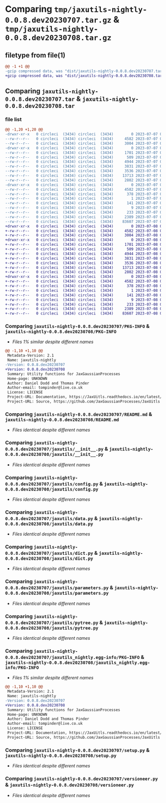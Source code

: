 # Comparing `tmp/jaxutils-nightly-0.0.8.dev20230707.tar.gz` & `tmp/jaxutils-nightly-0.0.8.dev20230708.tar.gz`

## filetype from file(1)

```diff
@@ -1 +1 @@
-gzip compressed data, was "dist/jaxutils-nightly-0.0.8.dev20230707.tar", last modified: Fri Jul  7 00:06:28 2023, max compression
+gzip compressed data, was "dist/jaxutils-nightly-0.0.8.dev20230708.tar", last modified: Sat Jul  8 00:06:39 2023, max compression
```

## Comparing `jaxutils-nightly-0.0.8.dev20230707.tar` & `jaxutils-nightly-0.0.8.dev20230708.tar`

### file list

```diff
@@ -1,20 +1,20 @@
-drwxr-xr-x   0 circleci  (3434) circleci  (3434)        0 2023-07-07 00:06:28.253342 jaxutils-nightly-0.0.8.dev20230707/
--rw-r--r--   0 circleci  (3434) circleci  (3434)     4582 2023-07-07 00:06:28.253342 jaxutils-nightly-0.0.8.dev20230707/PKG-INFO
--rw-r--r--   0 circleci  (3434) circleci  (3434)     3004 2023-07-07 00:06:21.000000 jaxutils-nightly-0.0.8.dev20230707/README.md
-drwxr-xr-x   0 circleci  (3434) circleci  (3434)        0 2023-07-07 00:06:28.257342 jaxutils-nightly-0.0.8.dev20230707/jaxutils/
--rw-r--r--   0 circleci  (3434) circleci  (3434)     1701 2023-07-07 00:06:21.000000 jaxutils-nightly-0.0.8.dev20230707/jaxutils/__init__.py
--rw-r--r--   0 circleci  (3434) circleci  (3434)      509 2023-07-07 00:06:28.257342 jaxutils-nightly-0.0.8.dev20230707/jaxutils/_version.py
--rw-r--r--   0 circleci  (3434) circleci  (3434)     4944 2023-07-07 00:06:21.000000 jaxutils-nightly-0.0.8.dev20230707/jaxutils/config.py
--rw-r--r--   0 circleci  (3434) circleci  (3434)     3831 2023-07-07 00:06:21.000000 jaxutils-nightly-0.0.8.dev20230707/jaxutils/data.py
--rw-r--r--   0 circleci  (3434) circleci  (3434)     3536 2023-07-07 00:06:21.000000 jaxutils-nightly-0.0.8.dev20230707/jaxutils/dict.py
--rw-r--r--   0 circleci  (3434) circleci  (3434)    13713 2023-07-07 00:06:21.000000 jaxutils-nightly-0.0.8.dev20230707/jaxutils/parameters.py
--rw-r--r--   0 circleci  (3434) circleci  (3434)     2802 2023-07-07 00:06:21.000000 jaxutils-nightly-0.0.8.dev20230707/jaxutils/pytree.py
-drwxr-xr-x   0 circleci  (3434) circleci  (3434)        0 2023-07-07 00:06:28.253342 jaxutils-nightly-0.0.8.dev20230707/jaxutils_nightly.egg-info/
--rw-r--r--   0 circleci  (3434) circleci  (3434)     4582 2023-07-07 00:06:28.000000 jaxutils-nightly-0.0.8.dev20230707/jaxutils_nightly.egg-info/PKG-INFO
--rw-r--r--   0 circleci  (3434) circleci  (3434)      378 2023-07-07 00:06:28.000000 jaxutils-nightly-0.0.8.dev20230707/jaxutils_nightly.egg-info/SOURCES.txt
--rw-r--r--   0 circleci  (3434) circleci  (3434)        1 2023-07-07 00:06:28.000000 jaxutils-nightly-0.0.8.dev20230707/jaxutils_nightly.egg-info/dependency_links.txt
--rw-r--r--   0 circleci  (3434) circleci  (3434)      141 2023-07-07 00:06:28.000000 jaxutils-nightly-0.0.8.dev20230707/jaxutils_nightly.egg-info/requires.txt
--rw-r--r--   0 circleci  (3434) circleci  (3434)        9 2023-07-07 00:06:28.000000 jaxutils-nightly-0.0.8.dev20230707/jaxutils_nightly.egg-info/top_level.txt
--rw-r--r--   0 circleci  (3434) circleci  (3434)      233 2023-07-07 00:06:28.257342 jaxutils-nightly-0.0.8.dev20230707/setup.cfg
--rw-r--r--   0 circleci  (3434) circleci  (3434)     2389 2023-07-07 00:06:21.000000 jaxutils-nightly-0.0.8.dev20230707/setup.py
--rw-r--r--   0 circleci  (3434) circleci  (3434)    83607 2023-07-07 00:06:21.000000 jaxutils-nightly-0.0.8.dev20230707/versioneer.py
+drwxr-xr-x   0 circleci  (3434) circleci  (3434)        0 2023-07-08 00:06:39.336575 jaxutils-nightly-0.0.8.dev20230708/
+-rw-r--r--   0 circleci  (3434) circleci  (3434)     4582 2023-07-08 00:06:39.336575 jaxutils-nightly-0.0.8.dev20230708/PKG-INFO
+-rw-r--r--   0 circleci  (3434) circleci  (3434)     3004 2023-07-08 00:06:31.000000 jaxutils-nightly-0.0.8.dev20230708/README.md
+drwxr-xr-x   0 circleci  (3434) circleci  (3434)        0 2023-07-08 00:06:39.336575 jaxutils-nightly-0.0.8.dev20230708/jaxutils/
+-rw-r--r--   0 circleci  (3434) circleci  (3434)     1701 2023-07-08 00:06:31.000000 jaxutils-nightly-0.0.8.dev20230708/jaxutils/__init__.py
+-rw-r--r--   0 circleci  (3434) circleci  (3434)      509 2023-07-08 00:06:39.336575 jaxutils-nightly-0.0.8.dev20230708/jaxutils/_version.py
+-rw-r--r--   0 circleci  (3434) circleci  (3434)     4944 2023-07-08 00:06:31.000000 jaxutils-nightly-0.0.8.dev20230708/jaxutils/config.py
+-rw-r--r--   0 circleci  (3434) circleci  (3434)     3831 2023-07-08 00:06:31.000000 jaxutils-nightly-0.0.8.dev20230708/jaxutils/data.py
+-rw-r--r--   0 circleci  (3434) circleci  (3434)     3536 2023-07-08 00:06:31.000000 jaxutils-nightly-0.0.8.dev20230708/jaxutils/dict.py
+-rw-r--r--   0 circleci  (3434) circleci  (3434)    13713 2023-07-08 00:06:31.000000 jaxutils-nightly-0.0.8.dev20230708/jaxutils/parameters.py
+-rw-r--r--   0 circleci  (3434) circleci  (3434)     2802 2023-07-08 00:06:31.000000 jaxutils-nightly-0.0.8.dev20230708/jaxutils/pytree.py
+drwxr-xr-x   0 circleci  (3434) circleci  (3434)        0 2023-07-08 00:06:39.336575 jaxutils-nightly-0.0.8.dev20230708/jaxutils_nightly.egg-info/
+-rw-r--r--   0 circleci  (3434) circleci  (3434)     4582 2023-07-08 00:06:39.000000 jaxutils-nightly-0.0.8.dev20230708/jaxutils_nightly.egg-info/PKG-INFO
+-rw-r--r--   0 circleci  (3434) circleci  (3434)      378 2023-07-08 00:06:39.000000 jaxutils-nightly-0.0.8.dev20230708/jaxutils_nightly.egg-info/SOURCES.txt
+-rw-r--r--   0 circleci  (3434) circleci  (3434)        1 2023-07-08 00:06:39.000000 jaxutils-nightly-0.0.8.dev20230708/jaxutils_nightly.egg-info/dependency_links.txt
+-rw-r--r--   0 circleci  (3434) circleci  (3434)      141 2023-07-08 00:06:39.000000 jaxutils-nightly-0.0.8.dev20230708/jaxutils_nightly.egg-info/requires.txt
+-rw-r--r--   0 circleci  (3434) circleci  (3434)        9 2023-07-08 00:06:39.000000 jaxutils-nightly-0.0.8.dev20230708/jaxutils_nightly.egg-info/top_level.txt
+-rw-r--r--   0 circleci  (3434) circleci  (3434)      233 2023-07-08 00:06:39.336575 jaxutils-nightly-0.0.8.dev20230708/setup.cfg
+-rw-r--r--   0 circleci  (3434) circleci  (3434)     2389 2023-07-08 00:06:31.000000 jaxutils-nightly-0.0.8.dev20230708/setup.py
+-rw-r--r--   0 circleci  (3434) circleci  (3434)    83607 2023-07-08 00:06:31.000000 jaxutils-nightly-0.0.8.dev20230708/versioneer.py
```

### Comparing `jaxutils-nightly-0.0.8.dev20230707/PKG-INFO` & `jaxutils-nightly-0.0.8.dev20230708/PKG-INFO`

 * *Files 1% similar despite different names*

```diff
@@ -1,10 +1,10 @@
 Metadata-Version: 2.1
 Name: jaxutils-nightly
-Version: 0.0.8.dev20230707
+Version: 0.0.8.dev20230708
 Summary: Utility functions for JaxGaussianProcesses
 Home-page: UNKNOWN
 Author: Daniel Dodd and Thomas Pinder
 Author-email: tompinder@live.co.uk
 License: LICENSE
 Project-URL: Documentation, https://JaxUitls.readthedocs.io/en/latest/
 Project-URL: Source, https://github.com/JaxGaussianProcesses/JaxUitls
```

### Comparing `jaxutils-nightly-0.0.8.dev20230707/README.md` & `jaxutils-nightly-0.0.8.dev20230708/README.md`

 * *Files identical despite different names*

### Comparing `jaxutils-nightly-0.0.8.dev20230707/jaxutils/__init__.py` & `jaxutils-nightly-0.0.8.dev20230708/jaxutils/__init__.py`

 * *Files identical despite different names*

### Comparing `jaxutils-nightly-0.0.8.dev20230707/jaxutils/config.py` & `jaxutils-nightly-0.0.8.dev20230708/jaxutils/config.py`

 * *Files identical despite different names*

### Comparing `jaxutils-nightly-0.0.8.dev20230707/jaxutils/data.py` & `jaxutils-nightly-0.0.8.dev20230708/jaxutils/data.py`

 * *Files identical despite different names*

### Comparing `jaxutils-nightly-0.0.8.dev20230707/jaxutils/dict.py` & `jaxutils-nightly-0.0.8.dev20230708/jaxutils/dict.py`

 * *Files identical despite different names*

### Comparing `jaxutils-nightly-0.0.8.dev20230707/jaxutils/parameters.py` & `jaxutils-nightly-0.0.8.dev20230708/jaxutils/parameters.py`

 * *Files identical despite different names*

### Comparing `jaxutils-nightly-0.0.8.dev20230707/jaxutils/pytree.py` & `jaxutils-nightly-0.0.8.dev20230708/jaxutils/pytree.py`

 * *Files identical despite different names*

### Comparing `jaxutils-nightly-0.0.8.dev20230707/jaxutils_nightly.egg-info/PKG-INFO` & `jaxutils-nightly-0.0.8.dev20230708/jaxutils_nightly.egg-info/PKG-INFO`

 * *Files 1% similar despite different names*

```diff
@@ -1,10 +1,10 @@
 Metadata-Version: 2.1
 Name: jaxutils-nightly
-Version: 0.0.8.dev20230707
+Version: 0.0.8.dev20230708
 Summary: Utility functions for JaxGaussianProcesses
 Home-page: UNKNOWN
 Author: Daniel Dodd and Thomas Pinder
 Author-email: tompinder@live.co.uk
 License: LICENSE
 Project-URL: Documentation, https://JaxUitls.readthedocs.io/en/latest/
 Project-URL: Source, https://github.com/JaxGaussianProcesses/JaxUitls
```

### Comparing `jaxutils-nightly-0.0.8.dev20230707/setup.py` & `jaxutils-nightly-0.0.8.dev20230708/setup.py`

 * *Files identical despite different names*

### Comparing `jaxutils-nightly-0.0.8.dev20230707/versioneer.py` & `jaxutils-nightly-0.0.8.dev20230708/versioneer.py`

 * *Files identical despite different names*

